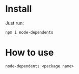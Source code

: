 # Install 

Just run:

``` 
npm i node-dependents
```

# How to use

```
node-dependents <package name>
```

